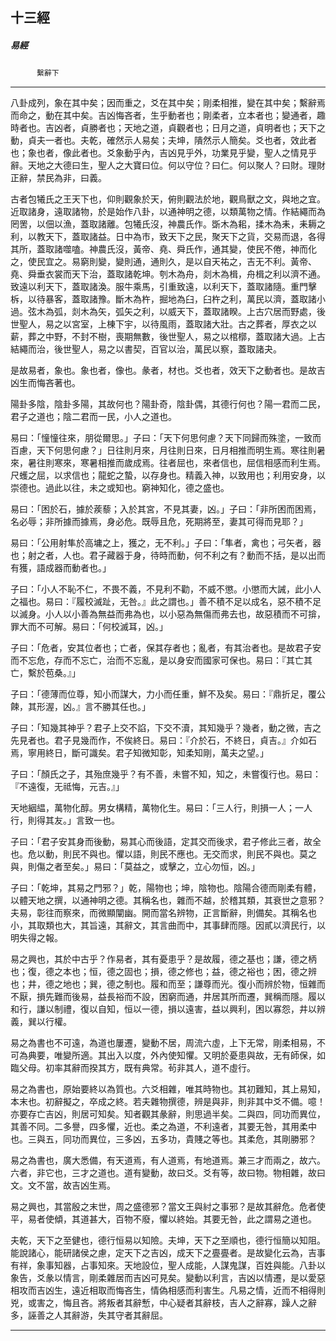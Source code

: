 

## 十三經

##### 易經
　　　`繫辭下`

* * *

八卦成列，象在其中矣；因而重之，爻在其中矣；剛柔相推，變在其中矣；繫辭焉而命之，動在其中矣。吉凶悔吝者，生乎動者也；剛柔者，立本者也；變通者，趣時者也。吉凶者，貞勝者也；天地之道，貞觀者也；日月之道，貞明者也；天下之動，貞夫一者也。夫乾，確然示人易矣；夫坤，隤然示人簡矣。爻也者，效此者也；象也者，像此者也。爻象動乎內，吉凶見乎外，功業見乎變，聖人之情見乎辭。天地之大德曰生，聖人之大寶曰位。何以守位？曰仁。何以聚人？曰財。理財正辭，禁民為非，曰義。

古者包犧氏之王天下也，仰則觀象於天，俯則觀法於地，觀鳥獸之文，與地之宜。近取諸身，遠取諸物，於是始作八卦，以通神明之德，以類萬物之情。作結繩而為罔罟，以佃以漁，蓋取諸離。包犧氏沒，神農氏作。斲木為耜，揉木為耒，耒耨之利，以教天下，蓋取諸益。日中為市，致天下之民，聚天下之貨，交易而退，各得其所，蓋取諸噬嗑。神農氏沒，黃帝、堯、舜氏作，通其變，使民不倦，神而化之，使民宜之。易窮則變，變則通，通則久，是以自天祐之，吉无不利。黃帝、堯、舜垂衣裳而天下治，蓋取諸乾坤。刳木為舟，剡木為楫，舟楫之利以濟不通。致遠以利天下，蓋取諸渙。服牛乘馬，引重致遠，以利天下，蓋取諸隨。重門擊柝，以待暴客，蓋取諸豫。斷木為杵，掘地為臼，臼杵之利，萬民以濟，蓋取諸小過。弦木為弧，剡木為矢，弧矢之利，以威天下，蓋取諸睽。上古穴居而野處，後世聖人，易之以宮室，上棟下宇，以待風雨，蓋取諸大壯。古之葬者，厚衣之以薪，葬之中野，不封不樹，喪期無數，後世聖人，易之以棺槨，蓋取諸大過。上古結繩而治，後世聖人，易之以書契，百官以治，萬民以察，蓋取諸夬。

是故易者，象也。象也者，像也。彖者，材也。爻也者，效天下之動者也。是故吉凶生而悔吝著也。

陽卦多陰，陰卦多陽，其故何也？陽卦奇，陰卦偶，其德行何也？陽一君而二民，君子之道也；陰二君而一民，小人之道也。

易曰：「憧憧往來，朋從爾思。」子曰：「天下何思何慮？天下同歸而殊塗，一致而百慮，天下何思何慮？」日往則月來，月往則日來，日月相推而明生焉。寒往則暑來，暑往則寒來，寒暑相推而歲成焉。往者屈也，來者信也，屈信相感而利生焉。尺蠖之屈，以求信也；龍蛇之蟄，以存身也。精義入神，以致用也；利用安身，以崇德也。過此以往，未之或知也。窮神知化，德之盛也。

易曰：「困於石，據於蒺藜；入於其宮，不見其妻，凶。」子曰：「非所困而困焉，名必辱；非所據而據焉，身必危。既辱且危，死期將至，妻其可得而見耶？」

易曰：「公用射隼於高墉之上，獲之，无不利。」子曰：「隼者，禽也；弓矢者，器也；射之者，人也。君子藏器于身，待時而動，何不利之有？動而不括，是以出而有獲，語成器而動者也。」

子曰：「小人不恥不仁，不畏不義，不見利不勸，不威不懲。小懲而大誡，此小人之福也。易曰：『履校滅趾，无咎。』此之謂也。」善不積不足以成名，惡不積不足以滅身。小人以小善為無益而弗為也，以小惡為無傷而弗去也，故惡積而不可揜，罪大而不可解。易曰：「何校滅耳，凶。」

子曰：「危者，安其位者也；亡者，保其存者也；亂者，有其治者也。是故君子安而不忘危，存而不忘亡，治而不忘亂，是以身安而國家可保也。易曰：『其亡其亡，繫於苞桑。』」

子曰：「德薄而位尊，知小而謀大，力小而任重，鮮不及矣。易曰：『鼎折足，覆公餗，其形渥，凶。』言不勝其任也。」

子曰：「知幾其神乎？君子上交不諂，下交不瀆，其知幾乎？幾者，動之微，吉之先見者也。君子見幾而作，不俟終日。易曰：『介於石，不終日，貞吉。』介如石焉，寧用終日，斷可識矣。君子知微知彰，知柔知剛，萬夫之望。」

子曰：「顏氏之子，其殆庶幾乎？有不善，未嘗不知，知之，未嘗復行也。易曰：『不遠復，无祗悔，元吉。』」

天地絪緼，萬物化醇。男女構精，萬物化生。易曰：「三人行，則損一人；一人行，則得其友。」言致一也。

子曰：「君子安其身而後動，易其心而後語，定其交而後求，君子修此三者，故全也。危以動，則民不與也。懼以語，則民不應也。无交而求，則民不與也。莫之與，則傷之者至矣。」易曰：「莫益之，或擊之，立心勿恒，凶。」

子曰：「乾坤，其易之門邪？」乾，陽物也；坤，陰物也。陰陽合德而剛柔有體，以體天地之撰，以通神明之德。其稱名也，雜而不越，於稽其類，其衰世之意邪？夫易，彰往而察來，而微顯闡幽。開而當名辨物，正言斷辭，則備矣。其稱名也小，其取類也大，其旨遠，其辭文，其言曲而中，其事肆而隱。因貳以濟民行，以明失得之報。

易之興也，其於中古乎？作易者，其有憂患乎？是故履，德之基也；謙，德之柄也；復，德之本也；恒，德之固也；損，德之修也；益，德之裕也；困，德之辨也；井，德之地也；巽，德之制也。履和而至；謙尊而光。復小而辨於物，恒雜而不厭，損先難而後易，益長裕而不設，困窮而通，井居其所而遷，巽稱而隱。履以和行，謙以制禮，復以自知，恒以一德，損以遠害，益以興利，困以寡怨，井以辨義，巽以行權。

易之為書也不可遠，為道也屢遷，變動不居，周流六虛，上下无常，剛柔相易，不可為典要，唯變所適。其出入以度，外內使知懼。又明於憂患與故，无有師保，如臨父母。初率其辭而揆其方，既有典常。茍非其人，道不虛行。

易之為書也，原始要終以為質也。六爻相雜，唯其時物也。其初難知，其上易知，本末也。初辭擬之，卒成之終。若夫雜物撰德，辨是與非，則非其中爻不備。噫！亦要存亡吉凶，則居可知矣。知者觀其彖辭，則思過半矣。二與四，同功而異位，其善不同。二多譽，四多懼，近也。柔之為道，不利遠者，其要无咎，其用柔中也。三與五，同功而異位，三多凶，五多功，貴賤之等也。其柔危，其剛勝邪？

易之為書也，廣大悉備，有天道焉，有人道焉，有地道焉。兼三才而兩之，故六。六者，非它也，三才之道也。道有變動，故曰爻。爻有等，故曰物。物相雜，故曰文。文不當，故吉凶生焉。

易之興也，其當殷之末世，周之盛德邪？當文王與紂之事邪？是故其辭危。危者使平，易者使傾，其道甚大，百物不廢，懼以終始。其要无咎，此之謂易之道也。

夫乾，天下之至健也，德行恒易以知險。夫坤，天下之至順也，德行恒簡以知阻。能說諸心，能研諸侯之慮，定天下之吉凶，成天下之亹亹者。是故變化云為，吉事有祥，象事知器，占事知來。天地設位，聖人成能，人謀鬼謀，百姓與能。八卦以象告，爻彖以情言，剛柔雜居而吉凶可見矣。變動以利言，吉凶以情遷，是以愛惡相攻而吉凶生，遠近相取而悔吝生，情偽相感而利害生。凡易之情，近而不相得則兇，或害之，悔且吝。將叛者其辭慙，中心疑者其辭枝，吉人之辭寡，躁人之辭多，誣善之人其辭游，失其守者其辭屈。

* * *

